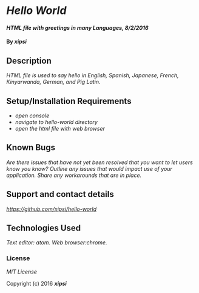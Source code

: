 # _Hello World_

#### _HTML file with greetings in many Languages, 8/2/2016_

#### By _**xipsi**_

## Description

_HTML file is used to say hello in English, Spanish, Japanese, French, Kinyarwanda, German, and Pig Latin._

## Setup/Installation Requirements

* _open console_
* _navigate to hello-world directory_
* _open the html file with web browser_

## Known Bugs

_Are there issues that have not yet been resolved that you want to let users know you know?  Outline any issues that would impact use of your application.  Share any workarounds that are in place._

## Support and contact details

_https://github.com/xipsi/hello-world_

## Technologies Used

_Text editor: atom. Web browser:chrome._

### License

*MIT License*

Copyright (c) 2016 **_xipsi_**
